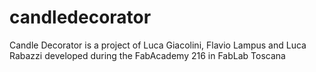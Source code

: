 # candledecorator
Candle Decorator is a project of Luca Giacolini, Flavio Lampus and Luca Rabazzi developed during the FabAcademy 216 in FabLab Toscana
